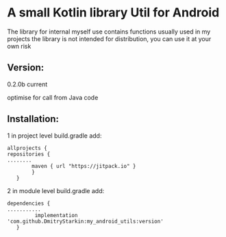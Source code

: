 # A small Kotlin library Util for Android

The library for internal myself use
contains functions usually used in my projects
the library is not intended for distribution, you can use it at your own risk


## Version:

0.2.0b current

optimise for call from Java code

## Installation:

1 in project level build.gradle add:
```
allprojects {
repositories {
........
        maven { url "https://jitpack.io" }
        }
   }
```

2 in module level build.gradle add:
```
dependencies {
...........
         implementation 'com.github.DmitryStarkin:my_android_utils:version'
   }
```

